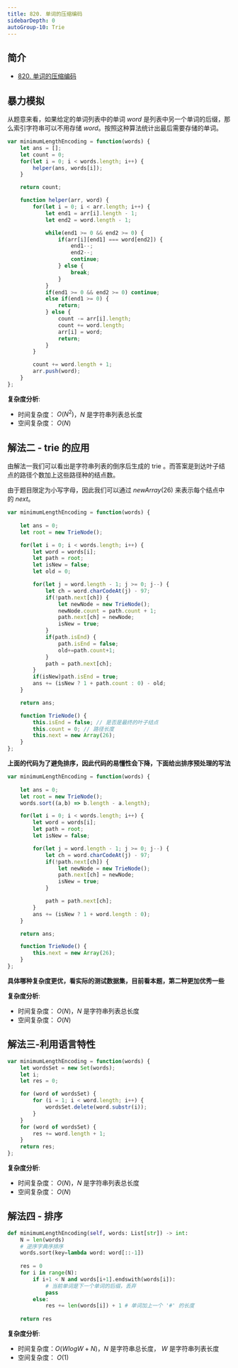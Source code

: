 ```yaml
---
title: 820. 单词的压缩编码
sidebarDepth: 0
autoGroup-10: Trie
---
```

## 简介
- [820. 单词的压缩编码](https://leetcode-cn.com/problems/short-encoding-of-words/)

## 暴力模拟
从题意来看，如果给定的单词列表中的单词 $word$ 是列表中另一个单词的后缀，那么索引字符串可以不用存储 $word$。按照这种算法统计出最后需要存储的单词。

```javascript
var minimumLengthEncoding = function(words) {
    let ans = [];
    let count = 0;
    for(let i = 0; i < words.length; i++) {
        helper(ans, words[i]);
    }

    return count;

    function helper(arr, word) {
        for(let i = 0; i < arr.length; i++) {
            let end1 = arr[i].length - 1;
            let end2 = word.length - 1;

            while(end1 >= 0 && end2 >= 0) {
                if(arr[i][end1] === word[end2]) {
                    end1--;
                    end2--;
                    continue;
                } else {
                    break;
                }
            }
            if(end1 >= 0 && end2 >= 0) continue;
            else if(end1 >= 0) {
                return;
            } else {
                count -= arr[i].length;
                count += word.length;
                arr[i] = word;
                return;
            }   
        }

        count += word.length + 1;
        arr.push(word);
    }
};
```

**复杂度分析**:
- 时间复杂度： $O(N^2)$，$N$ 是字符串列表总长度
- 空间复杂度： $O(N)$

## 解法二 - trie 的应用
由解法一我们可以看出是字符串列表的倒序后生成的 trie 。而答案是到达叶子结点的路径个数加上这些路径种的结点数。

由于题目限定为小写字母，因此我们可以通过 $new Array(26)$ 来表示每个结点中的 $next$。

```javascript
var minimumLengthEncoding = function(words) {
    
    let ans = 0;
    let root = new TrieNode();

    for(let i = 0; i < words.length; i++) {
        let word = words[i];
        let path = root;
        let isNew = false;
        let old = 0;

        for(let j = word.length - 1; j >= 0; j--) {
            let ch = word.charCodeAt(j) - 97;
            if(!path.next[ch]) {
                let newNode = new TrieNode();
                newNode.count = path.count + 1;
                path.next[ch] = newNode;
                isNew = true;
            } 
            if(path.isEnd) {
                path.isEnd = false;
                old+=path.count+1;
            }
            path = path.next[ch];
        }
        if(isNew)path.isEnd = true;
        ans += (isNew ? 1 + path.count : 0) - old;
    }

    return ans;

    function TrieNode() {
        this.isEnd = false; // 是否是最终的叶子结点
        this.count = 0; // 路径长度
        this.next = new Array(26);
    }
};
```
**上面的代码为了避免排序，因此代码的易懂性会下降，下面给出排序预处理的写法**

```javascript
var minimumLengthEncoding = function(words) {
    
    let ans = 0;
    let root = new TrieNode();
    words.sort((a,b) => b.length - a.length);

    for(let i = 0; i < words.length; i++) {
        let word = words[i];
        let path = root;
        let isNew = false;

        for(let j = word.length - 1; j >= 0; j--) {
            let ch = word.charCodeAt(j) - 97;
            if(!path.next[ch]) {
                let newNode = new TrieNode();
                path.next[ch] = newNode;
                isNew = true;
            } 

            path = path.next[ch];
        }
        ans += (isNew ? 1 + word.length : 0);
    }

    return ans;

    function TrieNode() {
        this.next = new Array(26);
    }
};
```

**具体哪种复杂度更优，看实际的测试数据集，目前看本题，第二种更加优秀一些**

**复杂度分析**:
- 时间复杂度： $O(N)$，$N$ 是字符串列表总长度
- 空间复杂度： $O(N)$

## 解法三-利用语言特性
```javascript
var minimumLengthEncoding = function(words) {
    let wordsSet = new Set(words);
    let i;
    let res = 0;

    for (word of wordsSet) {
        for (i = 1; i < word.length; i++) {
            wordsSet.delete(word.substr(i));
        }
    }
    for (word of wordsSet) {
        res += word.length + 1;
    }
    return res;
};
```
**复杂度分析**:
- 时间复杂度： $O(N)$，$N$ 是字符串列表总长度
- 空间复杂度： $O(N)$


## 解法四 - 排序
```python
def minimumLengthEncoding(self, words: List[str]) -> int:
    N = len(words)
    # 逆序字典序排序    
    words.sort(key=lambda word: word[::-1])
    
    res = 0
    for i in range(N):
        if i+1 < N and words[i+1].endswith(words[i]):
            # 当前单词是下一个单词的后缀，丢弃
            pass
        else:
            res += len(words[i]) + 1 # 单词加上一个 '#' 的长度
    
    return res
```

**复杂度分析**:
- 时间复杂度：$O(WlogW + N)$，$N$ 是字符串总长度， $W$ 是字符串列表长度
- 空间复杂度： $O(1)$